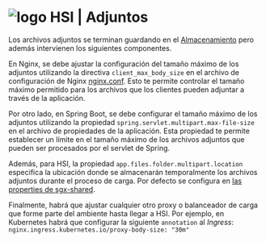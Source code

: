 # ![logo](apps/projects/hospital/src/assets/custom/icons/icon-72x72.png) HSI | Adjuntos

Los archivos adjuntos se terminan guardando en el [Almacenamiento](./almacenamiento.md) pero además intervienen los siguientes componentes.

En Nginx, se debe ajustar la configuración del tamaño máximo de los adjuntos utilizando la directiva `client_max_body_size` en el archivo de configuración de Nginx [nginx.conf](../../ci/docker/nginx-jar/nginx.conf). Esto te permite controlar el tamaño máximo permitido para los archivos que los clientes pueden adjuntar a través de la aplicación.

Por otro lado, en Spring Boot, se debe configurar el tamaño máximo de los adjuntos utilizando la propiedad `spring.servlet.multipart.max-file-size` en el archivo de propiedades de la aplicación. Esta propiedad te permite establecer un límite en el tamaño máximo de los archivos adjuntos que pueden ser procesados por el servlet de Spring.

Además, para HSI, la propiedad `app.files.folder.multipart.location` especifica la ubicación donde se almacenarán temporalmente los archivos adjuntos durante el proceso de carga. Por defecto se configura en [las properties de sgx-shared](../sgx-shared/src/main/resources/sgx_shared.properties).

Finalmente, habrá que ajustar cualquier otro proxy o balanceador de carga que forme parte del ambiente hasta llegar a HSI. Por ejemplo, en Kubernetes habrá que configurar la siguiente `annotation` al *Ingress*:  `nginx.ingress.kubernetes.io/proxy-body-size: "30m"`

